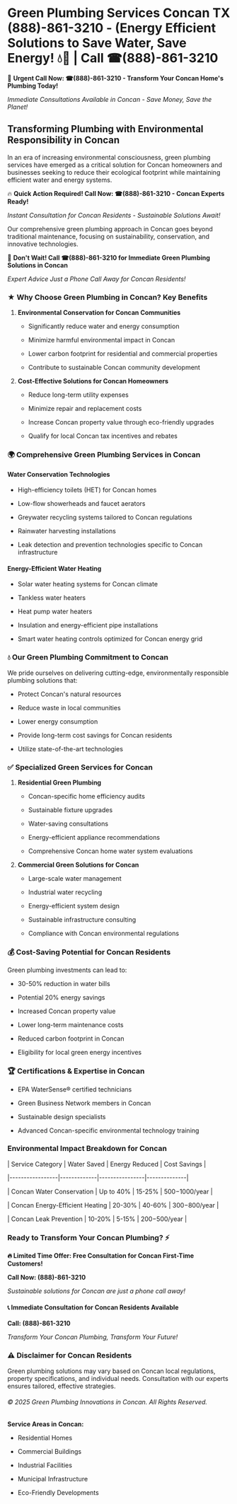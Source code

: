 # Green Plumbing Services Concan TX (888)-861-3210 - (Energy Efficient Solutions to Save Water, Save Energy! 💧🌿 | Call ☎(888)-861-3210

🚨 **Urgent Call Now: ☎(888)-861-3210 - Transform Your Concan Home's Plumbing Today!**
*Immediate Consultations Available in Concan - Save Money, Save the Planet!*

## Transforming Plumbing with Environmental Responsibility in Concan

In an era of increasing environmental consciousness, green plumbing services have emerged as a critical solution for Concan homeowners and businesses seeking to reduce their ecological footprint while maintaining efficient water and energy systems. 

🔥 **Quick Action Required! Call Now: ☎(888)-861-3210 - Concan Experts Ready!**
*Instant Consultation for Concan Residents - Sustainable Solutions Await!*

Our comprehensive green plumbing approach in Concan goes beyond traditional maintenance, focusing on sustainability, conservation, and innovative technologies.

🚨 **Don't Wait! Call ☎(888)-861-3210 for Immediate Green Plumbing Solutions in Concan**
*Expert Advice Just a Phone Call Away for Concan Residents!*

### ★ Why Choose Green Plumbing in Concan? Key Benefits

1. **Environmental Conservation for Concan Communities** 
   - Significantly reduce water and energy consumption
   - Minimize harmful environmental impact in Concan
   - Lower carbon footprint for residential and commercial properties
   - Contribute to sustainable Concan community development

2. **Cost-Effective Solutions for Concan Homeowners** 
   - Reduce long-term utility expenses
   - Minimize repair and replacement costs
   - Increase Concan property value through eco-friendly upgrades
   - Qualify for local Concan tax incentives and rebates

### 🌍 Comprehensive Green Plumbing Services in Concan

#### Water Conservation Technologies
- High-efficiency toilets (HET) for Concan homes
- Low-flow showerheads and faucet aerators
- Greywater recycling systems tailored to Concan regulations
- Rainwater harvesting installations
- Leak detection and prevention technologies specific to Concan infrastructure

#### Energy-Efficient Water Heating
- Solar water heating systems for Concan climate
- Tankless water heaters
- Heat pump water heaters
- Insulation and energy-efficient pipe installations
- Smart water heating controls optimized for Concan energy grid

### 💧 Our Green Plumbing Commitment to Concan

We pride ourselves on delivering cutting-edge, environmentally responsible plumbing solutions that:
- Protect Concan's natural resources
- Reduce waste in local communities
- Lower energy consumption
- Provide long-term cost savings for Concan residents
- Utilize state-of-the-art technologies

### ✅ Specialized Green Services for Concan

1. **Residential Green Plumbing**
   - Concan-specific home efficiency audits
   - Sustainable fixture upgrades
   - Water-saving consultations
   - Energy-efficient appliance recommendations
   - Comprehensive Concan home water system evaluations

2. **Commercial Green Solutions for Concan**
   - Large-scale water management
   - Industrial water recycling
   - Energy-efficient system design
   - Sustainable infrastructure consulting
   - Compliance with Concan environmental regulations

### 💰 Cost-Saving Potential for Concan Residents

Green plumbing investments can lead to:
- 30-50% reduction in water bills
- Potential 20% energy savings
- Increased Concan property value
- Lower long-term maintenance costs
- Reduced carbon footprint in Concan
- Eligibility for local green energy incentives

### 🏆 Certifications & Expertise in Concan

- EPA WaterSense® certified technicians
- Green Business Network members in Concan
- Sustainable design specialists
- Advanced Concan-specific environmental technology training

### Environmental Impact Breakdown for Concan

| Service Category | Water Saved | Energy Reduced | Cost Savings |
|-----------------|-------------|----------------|--------------|
| Concan Water Conservation | Up to 40% | 15-25% | $500-$1000/year |
| Concan Energy-Efficient Heating | 20-30% | 40-60% | $300-$800/year |
| Concan Leak Prevention | 10-20% | 5-15% | $200-$500/year |

### Ready to Transform Your Concan Plumbing? ⚡

**🔥 Limited Time Offer: Free Consultation for Concan First-Time Customers!**

**Call Now: (888)-861-3210**
*Sustainable solutions for Concan are just a phone call away!*

#### 📞 Immediate Consultation for Concan Residents Available

**Call: (888)-861-3210**
*Transform Your Concan Plumbing, Transform Your Future!*

### ⚠️ Disclaimer for Concan Residents

Green plumbing solutions may vary based on Concan local regulations, property specifications, and individual needs. Consultation with our experts ensures tailored, effective strategies.

###### © 2025 Green Plumbing Innovations in Concan. All Rights Reserved.

**Service Areas in Concan:** 
- Residential Homes
- Commercial Buildings
- Industrial Facilities
- Municipal Infrastructure
- Eco-Friendly Developments